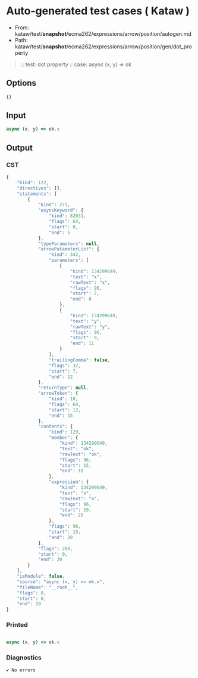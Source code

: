 # Auto-generated test cases ( Kataw )
- From: kataw/test/__snapshot__/ecma262/expressions/arrow/position/autogen.md
- Path: kataw/test/__snapshot__/ecma262/expressions/arrow/position/gen/dot_property
> :: test: dot property
> :: case: async (x, y) => ok
## Options

`````js
{}
`````
## Input

`````js
async (x, y) => ok.x
`````
## Output

### CST

```javascript
{
    "kind": 122,
    "directives": [],
    "statements": [
        {
            "kind": 271,
            "asyncKeyword": {
                "kind": 82031,
                "flags": 64,
                "start": 0,
                "end": 5
            },
            "typeParameters": null,
            "arrowPatameterList": {
                "kind": 342,
                "parameters": [
                    {
                        "kind": 134299649,
                        "text": "x",
                        "rawText": "x",
                        "flags": 96,
                        "start": 7,
                        "end": 8
                    },
                    {
                        "kind": 134299649,
                        "text": "y",
                        "rawText": "y",
                        "flags": 96,
                        "start": 9,
                        "end": 11
                    }
                ],
                "trailingComma": false,
                "flags": 32,
                "start": 7,
                "end": 12
            },
            "returnType": null,
            "arrowToken": {
                "kind": 10,
                "flags": 64,
                "start": 12,
                "end": 15
            },
            "contents": {
                "kind": 129,
                "member": {
                    "kind": 134299649,
                    "text": "ok",
                    "rawText": "ok",
                    "flags": 96,
                    "start": 15,
                    "end": 18
                },
                "expression": {
                    "kind": 134299649,
                    "text": "x",
                    "rawText": "x",
                    "flags": 96,
                    "start": 19,
                    "end": 20
                },
                "flags": 96,
                "start": 15,
                "end": 20
            },
            "flags": 288,
            "start": 0,
            "end": 20
        }
    ],
    "isModule": false,
    "source": "async (x, y) => ok.x",
    "fileName": "__root__",
    "flags": 0,
    "start": 0,
    "end": 20
}
```

### Printed

```javascript

async (x, y) => ok.x
```

### Diagnostics

```javascript
✔ No errors
```

